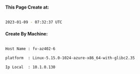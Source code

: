 
   
#### This Page Create at:

```bash

2023-01-09 - 07:32:37 UTC

```

#### Create By Machine:

```bash

Host Name : fv-az402-6

platform  : Linux-5.15.0-1024-azure-x86_64-with-glibc2.35

Ip Local  : 10.1.0.130

```

